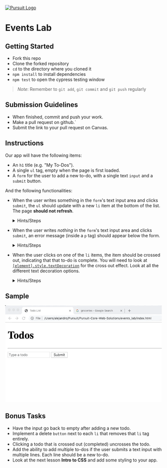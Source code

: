 [![Pursuit Logo](https://avatars1.githubusercontent.com/u/5825944?s=200&v=4)](https://pursuit.org)

# Events Lab

## Getting Started 
* Fork this repo
* Clone the forked repository
* `cd` to the directory where you cloned it
* `npm install` to install dependencies
* `npm test` to open the cypress testing window


> *Note*: Remember to `git add`, `git commit` and `git push` regularly

## Submission Guidelines
  * When finished, commit and push your work.
  * Make a pull request on github.`
  * Submit the link to your pull request on Canvas. 

## Instructions

Our app will have the following items:

- An `h1` title (e.g. "My To-Dos").
- A single `ul` tag, empty when the page is first loaded.
- A `form` for the user to add a new to-do, with a single text `input` and a `submit` button.

And the following functionalities:

- When the user writes something in the `form`'s text input area and clicks `submit`, the `ul` should update with a new `li` item at the bottom of the list. The page **should not refresh**.

  <details>
    <summary>
      Hints/Steps
    </summary>
  
    1. Add an event listener to the form with `.addEventListener`. What event do you want to listen for?
    2. Remember, what does `event.preventDefault()` do?
    3. Grab the value the user typed from the text input. Do you remember what property of the input node has this?. If not Google it or ask a peer.
    4. Create new `li` element with `document.createElement()`. Set its `innerText` property to be the text the user typed.
    5. Don't forget to append the created `li` to the list.

  </details>

- When the user writes _nothing_ in the `form`'s text input area and clicks `submit`, an error message (inside a `p` tag) should appear below the form.

  <details>
    <summary>
      Hints/Steps
    </summary>
  
    1. How can you check if the input text has something typed or not?
    2. Have an empty paragraph that is above the `<ul>` and under the `<form>`. If the user didn't type anything, modify the content of the paragraph to display a text like: 'Error. Todo cannot be empty' 

  </details>

- When the user clicks on one of the `li` items, the item should be crossed out, indicating that that to-do is complete. You will need to look at [`[element].style.textDecoration`](https://www.w3schools.com/jsref/prop_style_textdecoration.asp) for the cross out effect. Look at all the different text decoration options.

  <details>
    <summary>
      Hints/Steps
    </summary>
  
    1. You will need to add an event listener to all the `li` elements. What event do we want to listen for? What is a downside of this? Talk to a peer or ask an instructor.
    2. There is a better option than 1. Add the event listener to the list itself (parent of all `li`s) and take advantage of event bubbling. If you don't remember what this is check the [lecture video](https://www.youtube.com/watch?v=oAv9ND4fkAc&list=PLvQtbvxnE8UE8i2aog2lXWpREE5Br0yMB&index=6&t=2s) again.
    3. Once you know what element the event occurred on (`event.target`) checkout [`[element].style.textDecoration`](https://www.w3schools.com/jsref/prop_style_textdecoration.asp) to put a line through the text and get the todo cross out effect.

  </details>

## Sample
![todos being added to todo list](/todos.gif)

## Bonus Tasks

- Have the input go back to empty after adding a new todo.
- Implement a delete `button` next to each `li` that removes that `li` tag entirely.
- Clicking a todo that is crossed out (completed) uncrosses the todo.  
- Add the ability to add multiple to-dos if the user submits a text input with multiple lines. Each line should be a new to-do.
- Look at the next lesson **Intro to CSS** and add some styling to your app.
